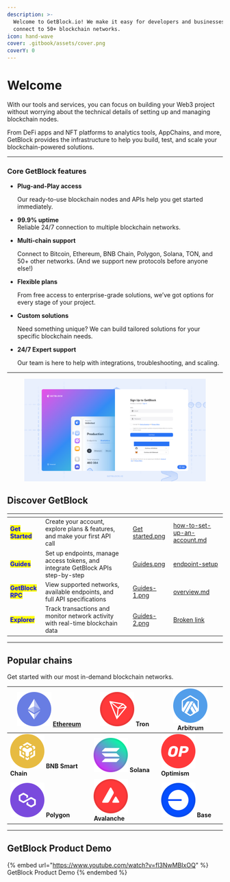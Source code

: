 ```yaml
---
description: >-
  Welcome to GetBlock.io! We make it easy for developers and businesses to
  connect to 50+ blockchain networks.
icon: hand-wave
cover: .gitbook/assets/cover.png
coverY: 0
---
```


# Welcome

With our tools and services, you can focus on building your Web3 project without worrying about the technical details of setting up and managing blockchain nodes.

From DeFi apps and NFT platforms to analytics tools, AppChains, and more, GetBlock provides the infrastructure to help you build, test, and scale your blockchain-powered solutions.

***

### Core GetBlock features

*   **Plug-and-Play access**

    Our ready-to-use blockchain nodes and APIs help you get started immediately.
* **99.9% uptime**\
  Reliable 24/7 connection to multiple blockchain networks.
*   **Multi-chain support**

    Connect to Bitcoin, Ethereum, BNB Chain, Polygon, Solana, TON, and 50+ other networks. (And we support new protocols before anyone else!)
*   **Flexible plans**

    From free access to enterprise-grade solutions, we’ve got options for every stage of your project.
*   **Custom solutions**&#x20;

    Need something unique? We can build tailored solutions for your specific blockchain needs.
*   **24/7 Expert support**

    Our team is here to help with integrations, troubleshooting, and scaling.

***

<figure><img src=".gitbook/assets/img_name_light.png" alt=""><figcaption></figcaption></figure>

## Discover GetBlock

<table data-card-size="large" data-view="cards"><thead><tr><th></th><th></th><th></th><th data-hidden data-card-cover data-type="files"></th><th data-hidden data-card-target data-type="content-ref"></th></tr></thead><tbody><tr><td><mark style="color:blue;"><strong>Get Started</strong></mark></td><td>Create your account, explore plans &#x26; features, and make your first API call</td><td></td><td><a href=".gitbook/assets/Get started.png">Get started.png</a></td><td><a href="getting-started/how-to-set-up-an-account.md">how-to-set-up-an-account.md</a></td></tr><tr><td><mark style="color:blue;"><strong>Guides</strong></mark></td><td>Set up endpoints, manage access tokens, and integrate GetBlock APIs step-by-step</td><td></td><td><a href=".gitbook/assets/Guides.png">Guides.png</a></td><td><a href="guides/endpoint-setup/">endpoint-setup</a></td></tr><tr><td><mark style="color:blue;"><strong>GetBlock RPC</strong></mark></td><td>View supported networks, available endpoints, and full API specifications</td><td></td><td><a href=".gitbook/assets/Guides-1.png">Guides-1.png</a></td><td><a href="api-reference/overview.md">overview.md</a></td></tr><tr><td><mark style="color:blue;"><strong>Explorer</strong></mark></td><td>Track transactions and monitor network activity with real-time blockchain data</td><td></td><td><a href=".gitbook/assets/Guides-2.png">Guides-2.png</a></td><td><a href="broken-reference">Broken link</a></td></tr></tbody></table>

***

## Popular chains

Get started with our most in-demand blockchain networks.&#x20;

| [<img src=".gitbook/assets/Crypto Symbol=Ethereum.svg" alt="" data-size="line">](api-reference/ethereum-eth/) [**Ethereum**](api-reference/ethereum-eth/) | <img src=".gitbook/assets/Logo=Tron.svg" alt="" data-size="line"> **Tron**      | <img src=".gitbook/assets/Logo=Arbitrum.svg" alt="" data-size="line"> **Arbitrum** |
| --------------------------------------------------------------------------------------------------------------------------------------------------------- | ------------------------------------------------------------------------------- | ---------------------------------------------------------------------------------- |
| <img src=".gitbook/assets/Logo=BNB Smart Chain.svg" alt="" data-size="line"> **BNB Smart Chain**                                                          | <img src=".gitbook/assets/Logo=Solana.svg" alt="" data-size="line"> **Solana**  | <img src=".gitbook/assets/Logo=OP.svg" alt="" data-size="line"> **Optimism**       |
| <img src=".gitbook/assets/Logo=Polygon.svg" alt="" data-size="line"> **Polygon**                                                                          | <img src=".gitbook/assets/Logo=Avax.svg" alt="" data-size="line"> **Avalanche** | <img src=".gitbook/assets/Logo=Base.svg" alt="" data-size="line"> **Base**         |

***

## GetBlock Product Demo

{% embed url="https://www.youtube.com/watch?v=fl3NwMBIxOQ" %}
GetBlock Product Demo
{% endembed %}

